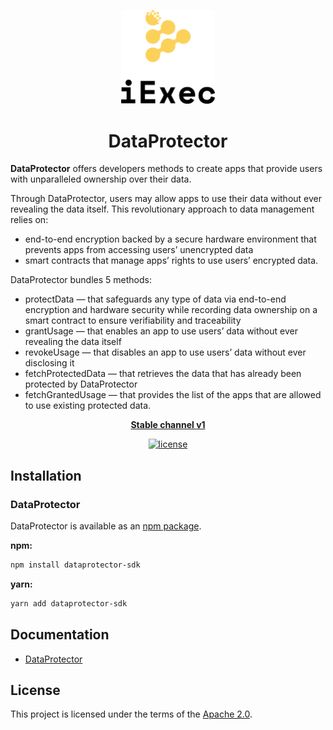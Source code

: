 <p align="center">
  <a href="https://iex.ec/" rel="noopener" target="_blank"><img width="150" src="./logo.png" alt="iExec logo"/></a>
</p>

<h1 align="center">DataProtector</h1>

**DataProtector** offers developers methods to create apps that provide users with unparalleled ownership over their data.

Through DataProtector, users may allow apps to use their data without ever revealing the data itself. This revolutionary approach to data management relies on:

- end-to-end encryption backed by a secure hardware environment that prevents apps from accessing users’ unencrypted data
- smart contracts that manage apps’ rights to use users’ encrypted data.

DataProtector bundles 5 methods:

- protectData — that safeguards any type of data via end-to-end encryption and hardware security while recording data ownership on a smart contract to ensure verifiability and traceability
- grantUsage — that enables an app to use users’ data without ever revealing the data itself
- revokeUsage — that disables an app to use users’ data without ever disclosing it
- fetchProtectedData — that retrieves the data that has already been protected by DataProtector
- fetchGrantedUsage — that provides the list of the apps that are allowed to use existing protected data.

<div align="center">

**[Stable channel v1](https://iex.ec/)**

[![license](https://img.shields.io/badge/license-Apache%202-blue)](/LICENSE)

</div>

## Installation

### DataProtector

DataProtector is available as an [npm package](https://www.npmjs.com/package/dataprotector-sdk).

**npm:**

```sh
npm install dataprotector-sdk
```

**yarn:**

```sh
yarn add dataprotector-sdk
```

## Documentation

[//]: # 'Add link to documentation gitbook when published'

- [DataProtector](#documentation)

## License

This project is licensed under the terms of the
[Apache 2.0](/LICENSE).
